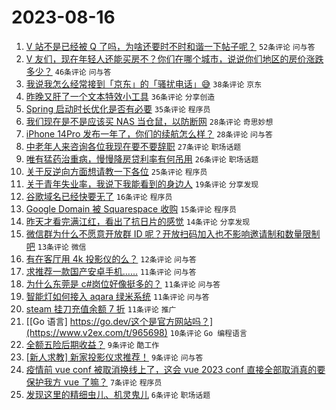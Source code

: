 # 2023-08-16

1. [V 站不是已经被 Q 了吗，为啥还要时不时和谐一下帖子呢？](https://www.v2ex.com/t/965651) `52条评论` `问与答`
1. [V 友们，现在年轻人还能买房不？你们在哪个城市，说说你们地区的房价涨跌多少？](https://www.v2ex.com/t/965660) `46条评论` `问与答`
1. [我说我怎么经常接到「京东」的「骚扰电话」😅](https://www.v2ex.com/t/965667) `38条评论` `京东`
1. [昨晚又肝了一个文本特效小工具](https://www.v2ex.com/t/965654) `36条评论` `分享创造`
1. [Spring 启动时长优化是否有必要](https://www.v2ex.com/t/965669) `35条评论` `程序员`
1. [我们现在是不是应该买 NAS 当仓鼠，以防断网](https://www.v2ex.com/t/965652) `28条评论` `奇思妙想`
1. [iPhone 14Pro 发布一年了，你们的续航怎么样？](https://www.v2ex.com/t/965642) `28条评论` `问与答`
1. [中老年人来咨询各位我现在要不要辞职](https://www.v2ex.com/t/965681) `27条评论` `职场话题`
1. [唯有猛药治重病，慢慢降房贷利率有何吊用](https://www.v2ex.com/t/965679) `26条评论` `职场话题`
1. [关于反逆向方面想请教一下各位](https://www.v2ex.com/t/965643) `25条评论` `程序员`
1. [关于青年失业率，我说下我能看到的身边人](https://www.v2ex.com/t/965688) `19条评论` `分享发现`
1. [谷歌域名已经快要无了](https://www.v2ex.com/t/965649) `16条评论` `程序员`
1. [Google Domain 被 Squarespace 收购](https://www.v2ex.com/t/965650) `15条评论` `程序员`
1. [昨天才看完满江红，看出了抗日片的感觉](https://www.v2ex.com/t/965659) `14条评论` `分享发现`
1. [微信群为什么不愿意开放群 ID 呢？开放扫码加入也不影响邀请制和数量限制吧](https://www.v2ex.com/t/965670) `13条评论` `微信`
1. [有在客厅用 4k 投影仪的么？](https://www.v2ex.com/t/965648) `12条评论` `问与答`
1. [求推荐一款国产安卓手机……](https://www.v2ex.com/t/965674) `11条评论` `问与答`
1. [为什么东莞是 c#岗位好像挺多的？](https://www.v2ex.com/t/965673) `11条评论` `问与答`
1. [智能灯如何接入 aqara 绿米系统](https://www.v2ex.com/t/965668) `11条评论` `问与答`
1. [steam 挂刀充值余额 7 折](https://www.v2ex.com/t/965646) `11条评论` `推广`
1. [[Go 语言] https://go.dev/这个是官方网站吗？](https://www.v2ex.com/t/965698) `10条评论` `Go 编程语言`
1. [全额五险后期收益？](https://www.v2ex.com/t/965678) `9条评论` `酷工作`
1. [[新人求教] 新家投影仪求推荐！](https://www.v2ex.com/t/965653) `9条评论` `问与答`
1. [疫情前 vue conf 被取消换线上了，这会 vue 2023 conf 直接全部取消真的要保护我方 vue 了嘛？](https://www.v2ex.com/t/965664) `7条评论` `程序员`
1. [发现这里的精细虫儿、机灵鬼儿](https://www.v2ex.com/t/965682) `6条评论` `职场话题`
